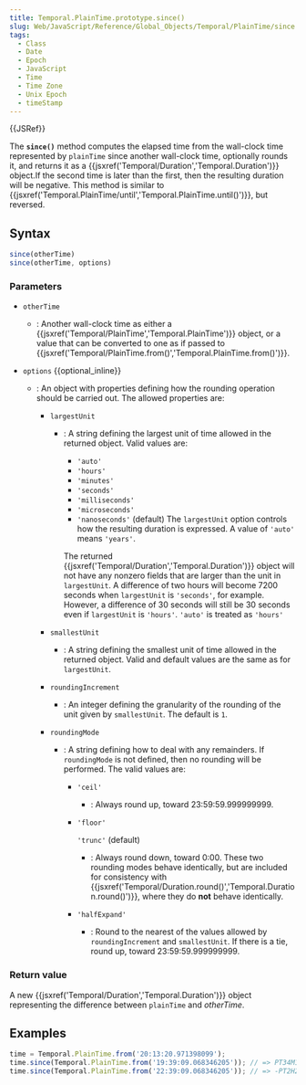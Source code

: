 ```yaml
---
title: Temporal.PlainTime.prototype.since()
slug: Web/JavaScript/Reference/Global_Objects/Temporal/PlainTime/since
tags:
  - Class
  - Date
  - Epoch
  - JavaScript
  - Time
  - Time Zone
  - Unix Epoch
  - timeStamp
---
```

{{JSRef}}

The **`since()`** method computes the elapsed time from the wall-clock time
represented by `plainTime` since another wall-clock time, optionally rounds it,
and returns it as a
{{jsxref('Temporal/Duration','Temporal.Duration')}} object.If
the second time is later than the first, then the resulting duration will be
negative. This method is similar to
{{jsxref('Temporal.PlainTime/until','Temporal.PlainTime.until()')}},
but reversed.

## Syntax

```js
since(otherTime)
since(otherTime, options)
```

### Parameters

- `otherTime`
  - : Another wall-clock time as either a
    {{jsxref('Temporal/PlainTime','Temporal.PlainTime')}}
    object, or a value that can be converted to one as if passed to
    {{jsxref('Temporal/PlainTime.from()','Temporal.PlainTime.from()')}}.
- `options` {{optional_inline}}

  - : An object with properties defining how the rounding operation should be
    carried out. The allowed properties are:

    - `largestUnit`

      - : A string defining the largest unit of time allowed in the returned
        object. Valid values are:

        - `'auto'`
        - `'hours'`
        - `'minutes'`
        - `'seconds'`
        - `'milliseconds'`
        - `'microseconds'`
        - `'nanoseconds'` (default) The `largestUnit` option controls how the
          resulting duration is expressed. A value of `'auto'` means `'years'`.

        The returned
        {{jsxref('Temporal/Duration','Temporal.Duration')}}
        object will not have any nonzero fields that are larger than the unit in
        `largestUnit`. A difference of two hours will become 7200 seconds when
        `largestUnit` is `'seconds'`, for example. However, a difference of 30
        seconds will still be 30 seconds even if `largestUnit` is `'hours'`.
        `'auto'` is treated as `'hours'`

    - `smallestUnit`
      - : A string defining the smallest unit of time allowed in the returned
        object. Valid and default values are the same as for `largestUnit`.
    - `roundingIncrement`
      - : An integer defining the granularity of the rounding of the unit given
        by `smallestUnit`. The default is `1`.
    - `roundingMode`

      - : A string defining how to deal with any remainders. If `roundingMode`
        is not defined, then no rounding will be performed. The valid values
        are:

        - `'ceil'`
          - : Always round up, toward 23:59:59.999999999.
        - `'floor'`

          `'trunc'` (default)

          - : Always round down, toward 0:00. These two rounding modes behave
            identically, but are included for consistency with
            {{jsxref('Temporal/Duration.round()','Temporal.Duration.round()')}},
            where they do **not** behave identically.

        - `'halfExpand'`
          - : Round to the nearest of the values allowed by `roundingIncrement`
            and `smallestUnit`. If there is a tie, round up, toward
            23:59:59.999999999.

### Return value

A new {{jsxref('Temporal/Duration','Temporal.Duration')}}
object representing the difference between `plainTime` and _otherTime_.

## Examples

```js
time = Temporal.PlainTime.from('20:13:20.971398099');
time.since(Temporal.PlainTime.from('19:39:09.068346205')); // => PT34M11.903051894S
time.since(Temporal.PlainTime.from('22:39:09.068346205')); // => -PT2H25M48.096948106S
```

